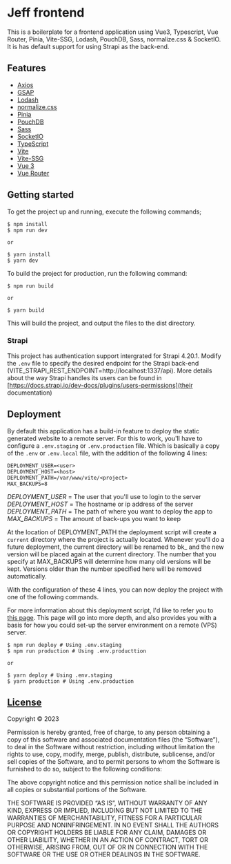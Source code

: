 # Jeff frontend

This is a boilerplate for a frontend application using Vue3, Typescript, Vue Router, Pinia, Vite-SSG, Lodash, PouchDB, Sass, normalize.css & SocketIO. It is has default support for using Strapi as the back-end.

## Features

- [Axios](https://github.com/axios/axios)
- [GSAP](https://github.com/greensock/GSAP)
- [Lodash](https://github.com/lodash/lodash)
- [normalize.css](https://github.com/necolas/normalize.css)
- [Pinia](https://github.com/vuejs/pinia)
- [PouchDB](https://github.com/pouchdb/pouchdb)
- [Sass](https://github.com/sass/sass)
- [SocketIO](https://github.com/socketio/socket.io-client)
- [TypeScript](https://github.com/microsoft/TypeScript)
- [Vite](https://github.com/vitejs/vite)
- [Vite-SSG](https://github.com/antfu/vite-ssg)
- [Vue 3](https://github.com/vuejs/vue)
- [Vue Router](https://github.com/vuejs/vue-router)

## Getting started

To get the project up and running, execute the following commands;

```
$ npm install
$ npm run dev

or

$ yarn install
$ yarn dev
```

To build the project for production, run the following command:
```
$ npm run build 

or 

$ yarn build
```
This will build the project, and output the files to the dist directory.


### Strapi

This project has authentication support intergrated for Strapi 4.20.1. Modify the `.env` file to specify the desired endpoint for the Strapi back-end (VITE_STRAPI_REST_ENDPOINT=http://localhost:1337/api). More details about the way Strapi handles its users can be found in [https://docs.strapi.io/dev-docs/plugins/users-permissions](their documentation)

## Deployment
By default this application has a build-in feature to deploy the static generated website to a remote server. For this to work, you'll have to configure a `.env.staging` or `.env.production` file. Which is basically a copy of the `.env` or `.env.local` file, with the addition of the following 4 lines:

```
DEPLOYMENT_USER=<user>
DEPLOYMENT_HOST=<host>
DEPLOYMENT_PATH=/var/www/vite/<project>
MAX_BACKUPS=8
```
*DEPLOYMENT_USER* = The user that you'll use to login to the server
*DEPLOYMENT_HOST* = The hostname or ip address of the server 
*DEPLOYMENT_PATH* = The path of where you want to deploy the app to
*MAX_BACKUPS* = The amount of back-ups you want to keep

At the location of DEPLOYMENT_PATH the deployment script will create a `current` directory where the project is actually located. Whenever you'll do a future deployment, the current directory will be renamed to bk_<timecode> and the new version will be placed again at the current directory. The number that you specify at MAX_BACKUPS will determine how many old versions will be kept. Versions older than the number specified here will be removed automatically.

With the configuration of these 4 lines, you can now deploy the project with one of the following commands. 

For more information about this deployment script, I'd like to refer you to [this page](https://github.com/JeffreyArts/server/wiki/Vite-website-setup). This page will go into more depth, and also provides you with a basis for how you could set-up the server environment on a remote (VPS) server.


```
$ npm run deploy # Using .env.staging
$ npm run production # Using .env.producttion

or 

$ yarn deploy # Using .env.staging
$ yarn production # Using .env.production
```


## [License](https://github.com/JeffreyArts/create-jeff-backend/blob/master/LICENSE)

Copyright © 2023 <Jeffrey Arts>

Permission is hereby granted, free of charge, to any person obtaining a copy of this software and associated documentation files (the “Software”), to deal in the Software without restriction, including without limitation the rights to use, copy, modify, merge, publish, distribute, sublicense, and/or sell copies of the Software, and to permit persons to whom the Software is furnished to do so, subject to the following conditions:

The above copyright notice and this permission notice shall be included in all copies or substantial portions of the Software.

THE SOFTWARE IS PROVIDED “AS IS”, WITHOUT WARRANTY OF ANY KIND, EXPRESS OR IMPLIED, INCLUDING BUT NOT LIMITED TO THE WARRANTIES OF MERCHANTABILITY, FITNESS FOR A PARTICULAR PURPOSE AND NONINFRINGEMENT. IN NO EVENT SHALL THE AUTHORS OR COPYRIGHT HOLDERS BE LIABLE FOR ANY CLAIM, DAMAGES OR OTHER LIABILITY, WHETHER IN AN ACTION OF CONTRACT, TORT OR OTHERWISE, ARISING FROM, OUT OF OR IN CONNECTION WITH THE SOFTWARE OR THE USE OR OTHER DEALINGS IN THE SOFTWARE.
